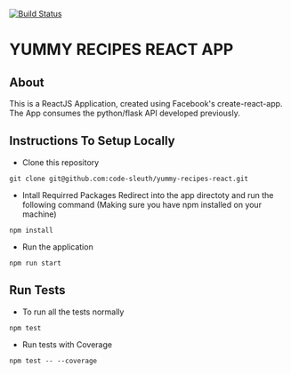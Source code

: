 [![Build Status](https://travis-ci.org/code-sleuth/yummy-recipes-react.svg?branch=dev&cacheBuster=1)](https://travis-ci.org/code-sleuth/yummy-recipes-react)

# YUMMY RECIPES REACT APP

## About
This is a ReactJS Application, created using Facebook's create-react-app.
The App consumes the  python/flask API developed previously.

## Instructions To Setup Locally
- Clone this repository
```
git clone git@github.com:code-sleuth/yummy-recipes-react.git
```
- Intall Requirred Packages
Redirect into the app directoty and run the following command (Making sure you have npm installed on your machine)
```
npm install
```
- Run the application
```
npm run start
```

## Run Tests
- To run all the tests normally
```
npm test
```
 - Run tests with Coverage
```
npm test -- --coverage
```
